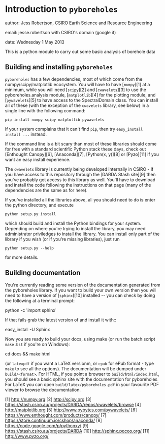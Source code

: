 Introduction to `pyboreholes`
==================================

author: Jess Robertson, CSIRO Earth Science and Resource Engineering

email: jesse.robertson with CSIRO's domain (google it)

date: Wednesday 1 May 2013

This is a python module to carry out some basic analysis of borehole data

Building and installing `pyboreholes`
-------------------------------------

`pyboreholes` has a few dependencies, most of which come from the numpy/scipy/matplotlib ecosystem. You will have to have [`numpy`][1] at a minimum, while you will need [`scipy`][2] and [`cwavelets`][3] to use the pyboreholes.analysis module, [`matplotlib`][4] for the plotting module, and [`pywavelets`][5] to have access to the SpectralDomain class. You can install all of these (with the exception of the `cwavelets` library, see below) in a single line with the following command:

    pip install numpy scipy matplotlib pywavelets

If your system complains that it can't find `pip`, then try `easy_install install ...` instead.

If the command line is a bit scary than most of these libraries should come for free with a standard scientific Python stack these days, check out [Enthought Canopy][6], [Anaconda][7], [Python(x, y)][8] or [Pyzo][11] if you want an easy install experience.

The `cwavelets` library is currently being developed internally in CSIRO - if you have access to this repository through the [DARDA Stash site][9] then you've probably got access to this library as well. You'll have to download and install the code following the instructions on that page (many of the dependencies are the same as for here).

If you've installed all the libraries above, all you should need to do is enter the python directory, and execute

    python setup.py install

which should build and install the Python bindings for your system. Depending on where you're trying to install the library, you may need administrator priviledges to install the library. You can install only part of the library if you wish (or if you're missing libraries), just run

    python setup.py --help

for more details.

Building documentation
----------------------

You're currently reading some version of the documentation generated from the pyboreholes library. If you want to build your own version then you will need to have a version of [`sphinx`][10] installed -- you can check by doing the following at a terminal prompt:

  python -c 'import sphinx'

If that fails grab the latest version of and install it with::

  easy_install -U Sphinx

Now you are ready to build your docs, using make (or run the batch script `make.bst` if you're on Windows):

  cd docs && make html

(or `latexpdf` if you want a LaTeX versionm, or `epub` for ePub format - type `make` to see all the options). The documentation will be dumped under `build/<format>`. For HTML, if you point a browser to `build/html/index.html`, you should see a basic sphinx site with the documentation for pyboreholes. For LaTeX you can open `build/latex/pyboreholes.pdf` in your favourite PDF viewer to browse the documentation.

[1] http://numpy.org
[2] http://scipy.org
[3] https://stash.csiro.au/projects/DARDA/repos/cwavelets/browse
[4] http://matplotlib.org
[5] http://www.pybytes.com/pywavelets/
[6] https://www.enthought.com/products/canopy/
[7] https://store.continuum.io/cshop/anaconda/
[8] https://code.google.com/p/pythonxy/
[9] https://stash.csiro.au/projects/DARDA
[10] http://sphinx.pocoo.org/
[11] http://www.pyzo.org/